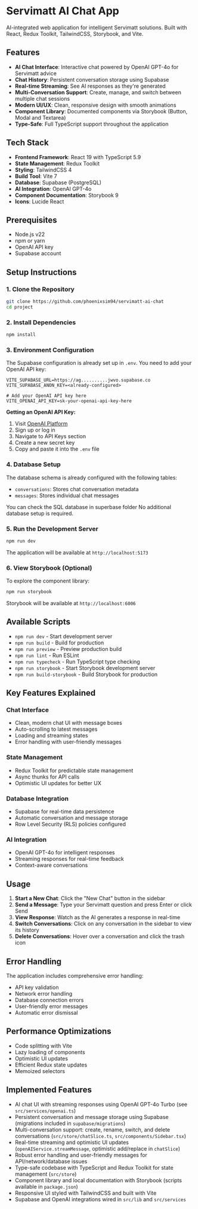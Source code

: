 # Servimatt AI Chat App

AI-integrated web application for intelligent Servimatt solutions. Built with React, Redux Toolkit, TailwindCSS, Storybook, and Vite.

## Features

- **AI Chat Interface**: Interactive chat powered by OpenAI GPT-4o for Servimatt advice
- **Chat History**: Persistent conversation storage using Supabase
- **Real-time Streaming**: See AI responses as they're generated
- **Multi-Conversation Support**: Create, manage, and switch between multiple chat sessions
- **Modern UI/UX**: Clean, responsive design with smooth animations
- **Component Library**: Documented components via Storybook (Button, Modal and Textarea)
- **Type-Safe**: Full TypeScript support throughout the application

## Tech Stack

- **Frontend Framework**: React 19 with TypeScript 5.9
- **State Management**: Redux Toolkit
- **Styling**: TailwindCSS 4
- **Build Tool**: Vite 7
- **Database**: Supabase (PostgreSQL)
- **AI Integration**: OpenAI GPT-4o
- **Component Documentation**: Storybook 9
- **Icons**: Lucide React

## Prerequisites

- Node.js v22
- npm or yarn
- OpenAI API key
- Supabase account

## Setup Instructions

### 1. Clone the Repository

```bash
git clone https://github.com/phoenixsim94/servimatt-ai-chat
cd project
```

### 2. Install Dependencies

```bash
npm install
```

### 3. Environment Configuration

The Supabase configuration is already set up in `.env`. You need to add your OpenAI API key:

```env
VITE_SUPABASE_URL=https://ag..........jwvo.supabase.co
VITE_SUPABASE_ANON_KEY=<already-configured>

# Add your OpenAI API key here
VITE_OPENAI_API_KEY=sk-your-openai-api-key-here
```

**Getting an OpenAI API Key:**
1. Visit [OpenAI Platform](https://platform.openai.com/)
2. Sign up or log in
3. Navigate to API Keys section
4. Create a new secret key
5. Copy and paste it into the `.env` file

### 4. Database Setup

The database schema is already configured with the following tables:
- `conversations`: Stores chat conversation metadata
- `messages`: Stores individual chat messages

You can check the SQL database in superbase folder
No additional database setup is required.

### 5. Run the Development Server

```bash
npm run dev
```

The application will be available at `http://localhost:5173`

### 6. View Storybook (Optional)

To explore the component library:

```bash
npm run storybook
```

Storybook will be available at `http://localhost:6006`

## Available Scripts

- `npm run dev` - Start development server
- `npm run build` - Build for production
- `npm run preview` - Preview production build
- `npm run lint` - Run ESLint
- `npm run typecheck` - Run TypeScript type checking
- `npm run storybook` - Start Storybook development server
- `npm run build-storybook` - Build Storybook for production

## Key Features Explained

### Chat Interface
- Clean, modern chat UI with message boxes
- Auto-scrolling to latest messages
- Loading and streaming states
- Error handling with user-friendly messages

### State Management
- Redux Toolkit for predictable state management
- Async thunks for API calls
- Optimistic UI updates for better UX

### Database Integration
- Supabase for real-time data persistence
- Automatic conversation and message storage
- Row Level Security (RLS) policies configured

### AI Integration
- OpenAI GPT-4o for intelligent responses
- Streaming responses for real-time feedback
- Context-aware conversations

## Usage

1. **Start a New Chat**: Click the "New Chat" button in the sidebar
2. **Send a Message**: Type your Servimatt question and press Enter or click Send
3. **View Response**: Watch as the AI generates a response in real-time
4. **Switch Conversations**: Click on any conversation in the sidebar to view its history
5. **Delete Conversations**: Hover over a conversation and click the trash icon

## Error Handling

The application includes comprehensive error handling:
- API key validation
- Network error handling
- Database connection errors
- User-friendly error messages
- Automatic error dismissal

## Performance Optimizations

- Code splitting with Vite
- Lazy loading of components
- Optimistic UI updates
- Efficient Redux state updates
- Memoized selectors
## Implemented Features

- AI chat UI with streaming responses using OpenAI GPT-4o Turbo (see `src/services/openai.ts`)
- Persistent conversation and message storage using Supabase (migrations included in `supabase/migrations`)
- Multi-conversation support: create, rename, switch, and delete conversations (`src/store/chatSlice.ts`, `src/components/Sidebar.tsx`)
- Real-time streaming and optimistic UI updates (`openAIService.streamMessage`, optimistic add/replace in `chatSlice`)
- Robust error handling and user-friendly messages for API/network/database issues
- Type-safe codebase with TypeScript and Redux Toolkit for state management (`src/store`)
- Component library and local documentation with Storybook (scripts available in `package.json`)
- Responsive UI styled with TailwindCSS and built with Vite
- Supabase and OpenAI integrations wired in `src/lib` and `src/services`